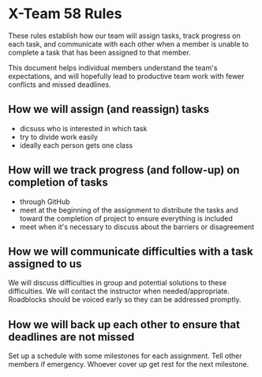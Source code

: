 # X-Team 58 Rules

These rules establish how our team will assign tasks,
track progress on each task, and communicate with each other 
when a member is unable to complete a task that has been assigned to that member.

This document helps individual members understand the team's expectations,
and will hopefully lead to productive team work with fewer conflicts
and missed deadlines.

## How we will assign (and reassign) tasks
* dicsuss who is interested in which task
* try to divide work easily
* ideally each person gets one class

## How will we track progress (and follow-up) on completion of tasks
* through GitHub
* meet at the beginning of the assignment to distribute the tasks and toward the completion of project to ensure
everything is included
* meet when it's necessary to discuss about the barriers or disagreement


## How we will communicate difficulties with a task assigned to us

We will discuss difficulties in group and potential solutions to these difficulties. We will contact the instructor when needed/appropriate. Roadblocks should be voiced early so they can be addressed promptly.

## How we will back up each other to ensure that deadlines are not missed

Set up a schedule with some milestones for each assignment. Tell other members if emergency. Whoever cover up get rest for the next milestone.


